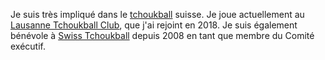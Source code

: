 Je suis très impliqué dans le [tchoukball](https://fr.wikipedia.org/wiki/Tchoukball) suisse. Je joue actuellement au [Lausanne Tchoukball Club](http://ltbc.ch), que j'ai rejoint en 2018. Je suis également bénévole à [Swiss Tchoukball](http://tchoukball.ch) depuis 2008 en tant que membre du Comité exécutif.
